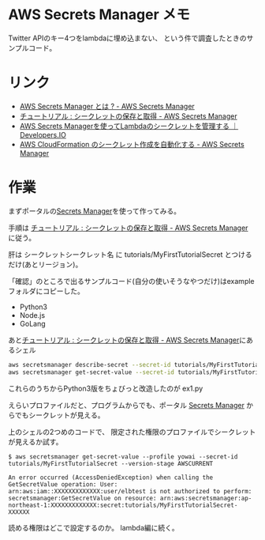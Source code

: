 # AWS Secrets Manager メモ

Twitter APIのキー4つをlambdaに埋め込まない、
という件で調査したときのサンプルコード。

# リンク

- [AWS Secrets Manager とは ? - AWS Secrets Manager](https://docs.aws.amazon.com/ja_jp/secretsmanager/latest/userguide/intro.html)
- [チュートリアル : シークレットの保存と取得 - AWS Secrets Manager](https://docs.aws.amazon.com/ja_jp/secretsmanager/latest/userguide/tutorials_basic.html)
- [AWS Secrets Managerを使ってLambdaのシークレットを管理する ｜ Developers.IO](https://dev.classmethod.jp/cloud/aws/lambda-blueprint-slack-cloudwatch-with-secrets-manager/)
- [AWS CloudFormation のシークレット作成を自動化する - AWS Secrets Manager](https://docs.aws.amazon.com/ja_jp/secretsmanager/latest/userguide/integrating_cloudformation.html)


# 作業

まずポータルの[Secrets Manager](https://console.aws.amazon.com/secretsmanager/)を使って作ってみる。

手順は [チュートリアル : シークレットの保存と取得 - AWS Secrets Manager](https://docs.aws.amazon.com/ja_jp/secretsmanager/latest/userguide/tutorials_basic.html) に従う。

肝は
シークレットシークレット名
に
tutorials/MyFirstTutorialSecret
とつけるだけ(あとリージョン)。


「確認」のところで出るサンプルコード(自分の使いそうなやつだけ)はexampleフォルダにコピーした。
- Python3
- Node.js
- GoLang

あと[チュートリアル : シークレットの保存と取得 - AWS Secrets Manager](https://docs.aws.amazon.com/ja_jp/secretsmanager/latest/userguide/tutorials_basic.html)にあるシェル

```sh
aws secretsmanager describe-secret --secret-id tutorials/MyFirstTutorialSecret
aws secretsmanager get-secret-value --secret-id tutorials/MyFirstTutorialSecret --version-stage AWSCURRENT
```

これらのうちからPython3版をちょびっと改造したのが
ex1.py



えらいプロファイルだと、プログラムからでも、ポータル
[Secrets Manager](https://console.aws.amazon.com/secretsmanager/home#/listSecrets)
からでもシークレットが見える。

上のシェルの2つめのコードで、
限定された権限のプロファイルでシークレットが見えるか試す。

```
$ aws secretsmanager get-secret-value --profile yowai --secret-id tutorials/MyFirstTutorialSecret --version-stage AWSCURRENT

An error occurred (AccessDeniedException) when calling the GetSecretValue operation: User: arn:aws:iam::XXXXXXXXXXXXX:user/elbtest is not authorized to perform: secretsmanager:GetSecretValue on resource: arn:aws:secretsmanager:ap-northeast-1:XXXXXXXXXXXXX:secret:tutorials/MyFirstTutorialSecret-XXXXXX
```

読める権限はどこで設定するのか。
lambda編に続く。
